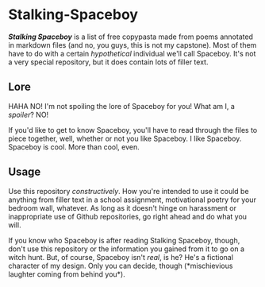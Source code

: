 # Stalking-Spaceboy
***Stalking Spaceboy*** is a list of free copypasta made from poems annotated in markdown files (and no, you guys, this is not my capstone). Most of them have to do with a certain *hypothetical* individual we'll call Spaceboy. It's not a very special repository, but it does contain lots of filler text.
## Lore
HAHA NO! I'm not spoiling the lore of Spaceboy for you! What am I, a *spoiler*? NO!

If you'd like to get to know Spaceboy, you'll have to read through the files to piece together, well, whether or not you like Spaceboy. I like Spaceboy. Spaceboy is cool. More than cool, even.
## Usage
Use this repository *constructively*. How you're intended to use it could be anything from filler text in a school assignment, motivational poetry for your bedroom wall, whatever. As long as it doesn't hinge on harassment or inappropriate use of Github repositories, go right ahead and do what you will. 

If you know who Spaceboy is after reading Stalking Spaceboy, though, don't use this repository or the information you gained from it to go on a witch hunt. But, of course, Spaceboy isn't *real*, is he? He's a fictional character of my design. Only you can decide, though (\*mischievious laughter coming from behind you\*).
